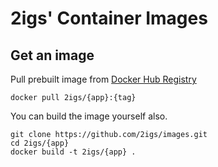 # 2igs' Container Images

## Get an image
Pull prebuilt image from [Docker Hub Registry](https://hub.docker.com/r/2igs/)

```
docker pull 2igs/{app}:{tag}
```

You can build the image yourself also.

```
git clone https://github.com/2igs/images.git
cd 2igs/{app}
docker build -t 2igs/{app} .
```
